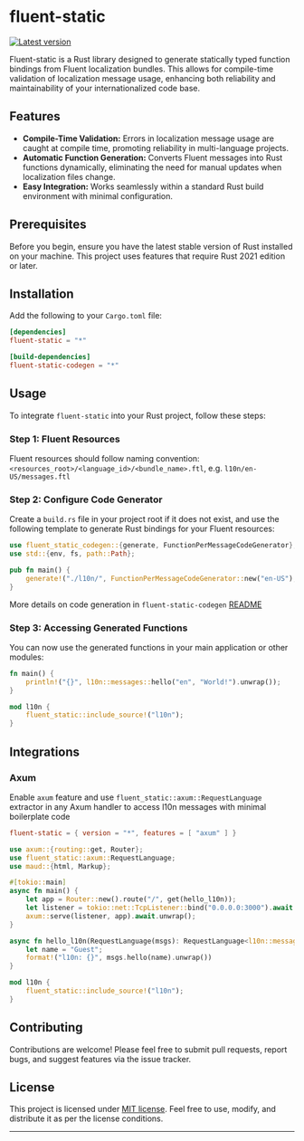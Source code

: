 # fluent-static


[![Latest version](https://img.shields.io/crates/v/fluent-static.svg)](https://crates.io/crates/fluent-static)


Fluent-static is a Rust library designed to generate statically typed function bindings from Fluent localization bundles. This allows for compile-time validation of localization message usage, enhancing both reliability and maintainability of your internationalized code base.

## Features

- **Compile-Time Validation:** Errors in localization message usage are caught at compile time, promoting reliability in multi-language projects.
- **Automatic Function Generation:** Converts Fluent messages into Rust functions dynamically, eliminating the need for manual updates when localization files change.
- **Easy Integration:** Works seamlessly within a standard Rust build environment with minimal configuration.

## Prerequisites

Before you begin, ensure you have the latest stable version of Rust installed on your machine. This project uses features that require Rust 2021 edition or later.

## Installation

Add the following to your `Cargo.toml` file:

```toml
[dependencies]
fluent-static = "*"

[build-dependencies]
fluent-static-codegen = "*"
```

## Usage

To integrate `fluent-static` into your Rust project, follow these steps:

### Step 1: Fluent Resources

Fluent resources should follow naming convention: `<resources_root>/<language_id>/<bundle_name>.ftl`, e.g. `l10n/en-US/messages.ftl`

### Step 2: Configure Code Generator

Create a `build.rs` file in your project root if it does not exist, and use the following template to generate Rust bindings for your Fluent resources:

```rust
use fluent_static_codegen::{generate, FunctionPerMessageCodeGenerator};
use std::{env, fs, path::Path};

pub fn main() {
    generate!("./l10n/", FunctionPerMessageCodeGenerator::new("en-US"), "l10n");
}
```

More details on code generation in `fluent-static-codegen` [README](fluent-static-codege/README.md)

### Step 3: Accessing Generated Functions

You can now use the generated functions in your main application or other modules:

```rust
fn main() {
    println!("{}", l10n::messages::hello("en", "World!").unwrap());
}

mod l10n {
    fluent_static::include_source!("l10n");
}
```

## Integrations

### Axum

Enable `axum` feature and use `fluent_static::axum::RequestLanguage` extractor in any Axum handler to access l10n messages with minimal boilerplate code

```toml
fluent-static = { version = "*", features = [ "axum" ] }
```

```rust
use axum::{routing::get, Router};
use fluent_static::axum::RequestLanguage;
use maud::{html, Markup};

#[tokio::main]
async fn main() {
    let app = Router::new().route("/", get(hello_l10n));
    let listener = tokio::net::TcpListener::bind("0.0.0.0:3000").await.unwrap();
    axum::serve(listener, app).await.unwrap();
}

async fn hello_l10n(RequestLanguage(msgs): RequestLanguage<l10n::messages::MessagesBundle>) -> String {
    let name = "Guest";
    format!("l10n: {}", msgs.hello(name).unwrap())
}

mod l10n {
    fluent_static::include_source!("l10n");
}
```

## Contributing

Contributions are welcome! Please feel free to submit pull requests, report bugs, and suggest features via the issue tracker.

## License

This project is licensed under [MIT license](LICENSE.md). Feel free to use, modify, and distribute it as per the license conditions.

---
